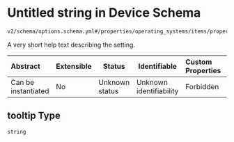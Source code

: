 # Untitled string in Device Schema

```txt
v2/schema/options.schema.yml#/properties/operating_systems/items/properties/options/items/properties/tooltip
```

A very short help text describing the setting.


| Abstract            | Extensible | Status         | Identifiable            | Custom Properties | Additional Properties | Access Restrictions | Defined In                                                           |
| :------------------ | ---------- | -------------- | ----------------------- | :---------------- | --------------------- | ------------------- | -------------------------------------------------------------------- |
| Can be instantiated | No         | Unknown status | Unknown identifiability | Forbidden         | Allowed               | none                | [device.schema.json\*](../device.schema.json "open original schema") |

## tooltip Type

`string`
